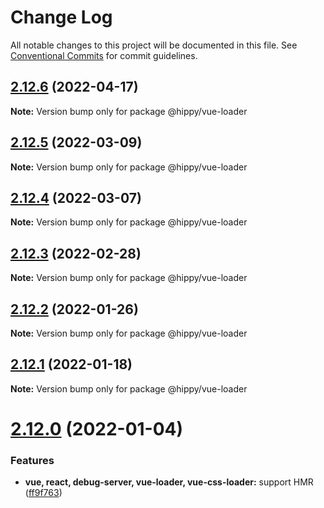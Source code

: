 # Change Log

All notable changes to this project will be documented in this file.
See [Conventional Commits](https://conventionalcommits.org) for commit guidelines.

## [2.12.6](https://github.com/Tencent/Hippy/tree/master/packages/hippy-vue-loader/compare/2.12.5...2.12.6) (2022-04-17)

**Note:** Version bump only for package @hippy/vue-loader





## [2.12.5](https://github.com/Tencent/Hippy/tree/master/packages/hippy-vue-loader/compare/2.12.4...2.12.5) (2022-03-09)

**Note:** Version bump only for package @hippy/vue-loader





## [2.12.4](https://github.com/Tencent/Hippy/tree/master/packages/hippy-vue-loader/compare/2.12.3...2.12.4) (2022-03-07)

**Note:** Version bump only for package @hippy/vue-loader





## [2.12.3](https://github.com/Tencent/Hippy/compare/2.12.2...2.12.3) (2022-02-28)

**Note:** Version bump only for package @hippy/vue-loader





## [2.12.2](https://github.com/Tencent/Hippy/tree/master/packages/hippy-vue-loader/compare/2.12.1...2.12.2) (2022-01-26)

**Note:** Version bump only for package @hippy/vue-loader





## [2.12.1](https://github.com/Tencent/Hippy/tree/master/packages/hippy-vue-loader/compare/2.12.0...2.12.1) (2022-01-18)

**Note:** Version bump only for package @hippy/vue-loader





# [2.12.0](https://github.com/Tencent/Hippy/tree/master/packages/hippy-vue-loader/compare/2.11.6...2.12.0) (2022-01-04)


### Features

* **vue, react, debug-server, vue-loader, vue-css-loader:** support HMR ([ff9f763](https://github.com/Tencent/Hippy/tree/master/packages/hippy-vue-loader/commit/ff9f763a4578d41a4ff657a577ced7f3675ba8e3))
